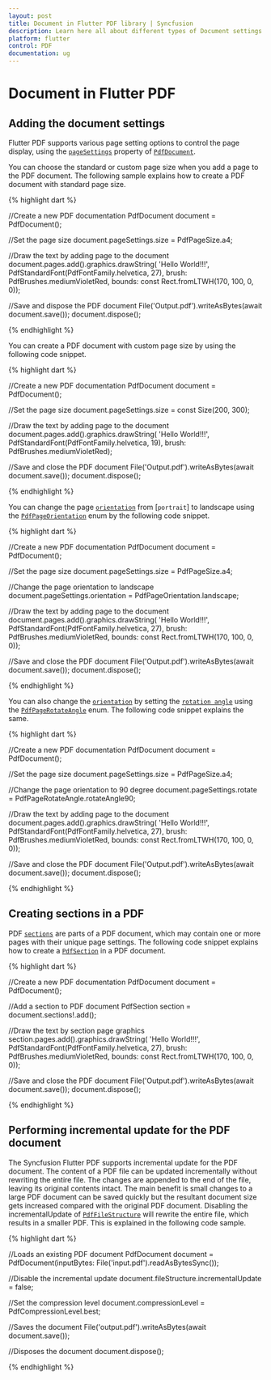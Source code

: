 ```yaml
---
layout: post
title: Document in Flutter PDF library | Syncfusion
description: Learn here all about different types of Document settings feature of Syncfusion Flutter PDF non-UI library and more.
platform: flutter
control: PDF
documentation: ug
---
```


# Document in Flutter PDF

## Adding the document settings

Flutter PDF supports various page setting options to control the page display, using the [`pageSettings`](https://pub.dev/documentation/syncfusion_flutter_pdf/latest/pdf/PdfDocument/pageSettings.html) property of [`PdfDocument`](https://pub.dev/documentation/syncfusion_flutter_pdf/latest/pdf/PdfDocument-class.html).

You can choose the standard or custom page size when you add a page to the PDF document. The following sample explains how to create a PDF document with standard page size.

{% highlight dart %}

//Create a new PDF documentation
PdfDocument document = PdfDocument();

//Set the page size
document.pageSettings.size = PdfPageSize.a4;

//Draw the text by adding page to the document
document.pages.add().graphics.drawString(
    'Hello World!!!', PdfStandardFont(PdfFontFamily.helvetica, 27),
    brush: PdfBrushes.mediumVioletRed,
    bounds: const Rect.fromLTWH(170, 100, 0, 0));

//Save and dispose the PDF document
File('Output.pdf').writeAsBytes(await document.save());
document.dispose();
	
{% endhighlight %}

You can create a PDF document with custom page size by using the following code snippet.

{% highlight dart %}

//Create a new PDF documentation
PdfDocument document = PdfDocument();

//Set the page size
document.pageSettings.size = const Size(200, 300);

//Draw the text by adding page to the document
document.pages.add().graphics.drawString(
    'Hello World!!!', PdfStandardFont(PdfFontFamily.helvetica, 19),
    brush: PdfBrushes.mediumVioletRed);

//Save and close the PDF document
File('Output.pdf').writeAsBytes(await document.save());
document.dispose();
	
{% endhighlight %}

You can change the page [`orientation`](https://pub.dev/documentation/syncfusion_flutter_pdf/latest/pdf/PdfPageSettings/orientation.html) from [`portrait`] to landscape using the [`PdfPageOrientation`](https://pub.dev/documentation/syncfusion_flutter_pdf/latest/pdf/PdfPageOrientation.html) enum by the following code snippet.

{% highlight dart %}

//Create a new PDF documentation
PdfDocument document = PdfDocument();

//Set the page size
document.pageSettings.size = PdfPageSize.a4;

//Change the page orientation to landscape
document.pageSettings.orientation = PdfPageOrientation.landscape;

//Draw the text by adding page to the document
document.pages.add().graphics.drawString(
    'Hello World!!!', PdfStandardFont(PdfFontFamily.helvetica, 27),
    brush: PdfBrushes.mediumVioletRed,
    bounds: const Rect.fromLTWH(170, 100, 0, 0));

//Save and close the PDF document
File('Output.pdf').writeAsBytes(await document.save());
document.dispose();
	
{% endhighlight %}

You can also change the [`orientation`](https://pub.dev/documentation/syncfusion_flutter_pdf/latest/pdf/PdfPageSettings/orientation.html) by setting the [`rotation angle`](https://pub.dev/documentation/syncfusion_flutter_pdf/latest/pdf/PdfPageSettings/rotate.html) using the [`PdfPageRotateAngle`](https://pub.dev/documentation/syncfusion_flutter_pdf/latest/pdf/PdfPageRotateAngle.html) enum. The following code snippet explains the same.

{% highlight dart %}

//Create a new PDF documentation
PdfDocument document = PdfDocument();

//Set the page size
document.pageSettings.size = PdfPageSize.a4;

//Change the page orientation to 90 degree
document.pageSettings.rotate = PdfPageRotateAngle.rotateAngle90;

//Draw the text by adding page to the document
document.pages.add().graphics.drawString(
    'Hello World!!!', PdfStandardFont(PdfFontFamily.helvetica, 27),
    brush: PdfBrushes.mediumVioletRed,
    bounds: const Rect.fromLTWH(170, 100, 0, 0));

//Save and close the PDF document
File('Output.pdf').writeAsBytes(await document.save());
document.dispose();
	
{% endhighlight %}

## Creating sections in a PDF

PDF [`sections`](https://pub.dev/documentation/syncfusion_flutter_pdf/latest/pdf/PdfDocument/sections.html) are parts of a PDF document, which may contain one or more pages with their unique page settings. The following code snippet explains how to create a [`PdfSection`](https://pub.dev/documentation/syncfusion_flutter_pdf/latest/pdf/PdfSection-class.html) in a PDF document.

{% highlight dart %}

//Create a new PDF documentation
PdfDocument document = PdfDocument();

//Add a section to PDF document
PdfSection section = document.sections!.add();

//Draw the text by section page graphics
section.pages.add().graphics.drawString(
    'Hello World!!!', PdfStandardFont(PdfFontFamily.helvetica, 27),
    brush: PdfBrushes.mediumVioletRed,
    bounds: const Rect.fromLTWH(170, 100, 0, 0));

//Save and close the PDF document
File('Output.pdf').writeAsBytes(await document.save());
document.dispose();
	
{% endhighlight %}

## Performing incremental update for the PDF document

The Syncfusion Flutter PDF supports incremental update for the PDF document. The content of a PDF file can be updated incrementally without rewriting the entire file. The changes are appended to the end of the file, leaving its original contents intact. The main benefit is small changes to a large PDF document can be saved quickly but the resultant document size gets increased compared with the original PDF document. Disabling the incrementalUpdate of [`PdfFileStructure`](https://pub.dev/documentation/syncfusion_flutter_pdf/latest/pdf/PdfFileStructure-class.html) will rewrite the entire file, which results in a smaller PDF. This is explained in the following code sample.

{% highlight dart %}

//Loads an existing PDF document
PdfDocument document =
    PdfDocument(inputBytes: File('input.pdf').readAsBytesSync());

//Disable the incremental update
document.fileStructure.incrementalUpdate = false;

//Set the compression level
document.compressionLevel = PdfCompressionLevel.best;

//Saves the document
File('output.pdf').writeAsBytes(await document.save());

//Disposes the document
document.dispose();

{% endhighlight %}

